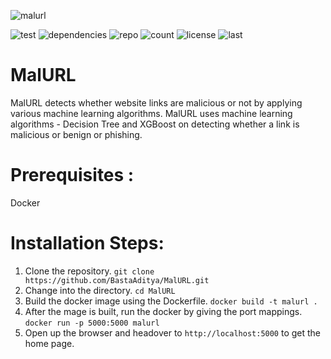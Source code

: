 ![malurl](https://user-images.githubusercontent.com/54901460/140618363-ce8d81f8-65bc-423a-b43c-576d42e823c2.gif)

![test](https://img.shields.io/github/workflow/status/BastaAditya/MalURL/Requirements%20Test)
![dependencies](https://img.shields.io/github/pipenv/locked/dependency-version/BastaAditya/MalURL/flask)
![repo](https://img.shields.io/github/repo-size/BastaAditya/MalURL)
![count](https://img.shields.io/tokei/lines/github/BastaAditya/MalURL)
![license](https://img.shields.io/github/license/BastaAditya/MalURL)
![last](https://img.shields.io/github/last-commit/BastaAditya/MalURL)

# MalURL
MalURL detects whether website links are malicious or not by applying various machine learning algorithms. MalURL uses  machine learning algorithms - Decision Tree and XGBoost on detecting whether a link is malicious or benign or phishing.

# Prerequisites :
  Docker

# Installation Steps:
1) Clone the repository. 
   `git clone https://github.com/BastaAditya/MalURL.git`
2) Change into the directory.
   `cd MalURL`
3) Build the docker image using the Dockerfile.
   `docker build -t malurl . `
4) After the mage is built, run the docker by giving the port mappings.
   `docker run -p 5000:5000 malurl`
5) Open up the browser and headover to `http://localhost:5000` to get the home page.
